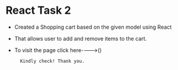 # React Task 2

- Created a Shopping cart based on the given model using React
- That allows user to add and remove items to the cart.
- To visit the page click here---->()

        Kindly check! Thank you.
  
